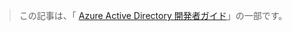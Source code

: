 > この記事は、「 [Azure Active Directory 開発者ガイド](../articles/active-directory/active-directory-developers-guide.md)」の一部です。
> 
> 



<!--HONumber=Dec16_HO5-->


